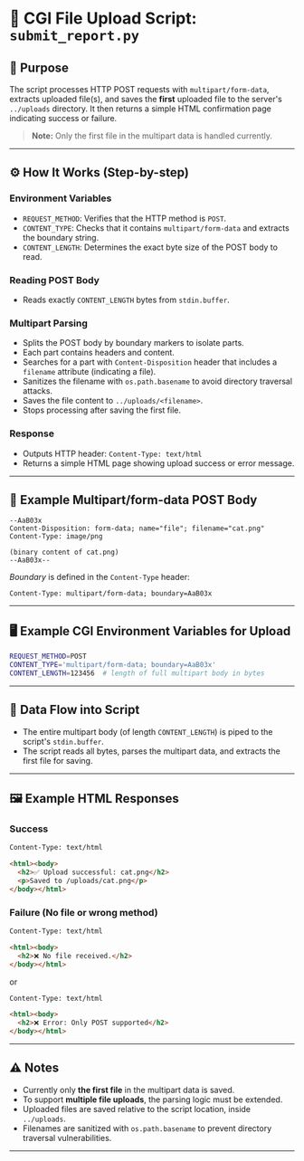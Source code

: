 # 📁 CGI File Upload Script: `submit_report.py`

## 🎯 Purpose
The script processes HTTP POST requests with `multipart/form-data`, extracts uploaded file(s), and saves the **first** uploaded file to the server's `../uploads` directory. It then returns a simple HTML confirmation page indicating success or failure.

> **Note:** Only the first file in the multipart data is handled currently.

---

## ⚙️ How It Works (Step-by-step)

### Environment Variables
- `REQUEST_METHOD`: Verifies that the HTTP method is `POST`.
- `CONTENT_TYPE`: Checks that it contains `multipart/form-data` and extracts the boundary string.
- `CONTENT_LENGTH`: Determines the exact byte size of the POST body to read.

### Reading POST Body
- Reads exactly `CONTENT_LENGTH` bytes from `stdin.buffer`.

### Multipart Parsing
- Splits the POST body by boundary markers to isolate parts.
- Each part contains headers and content.
- Searches for a part with `Content-Disposition` header that includes a `filename` attribute (indicating a file).
- Sanitizes the filename with `os.path.basename` to avoid directory traversal attacks.
- Saves the file content to `../uploads/<filename>`.
- Stops processing after saving the first file.

### Response
- Outputs HTTP header: `Content-Type: text/html`
- Returns a simple HTML page showing upload success or error message.

---

## 🧩 Example Multipart/form-data POST Body

```
--AaB03x
Content-Disposition: form-data; name="file"; filename="cat.png"
Content-Type: image/png

(binary content of cat.png)
--AaB03x--
```

*Boundary* is defined in the `Content-Type` header:

```
Content-Type: multipart/form-data; boundary=AaB03x
```

---

## 🖥️ Example CGI Environment Variables for Upload

```bash
REQUEST_METHOD=POST
CONTENT_TYPE='multipart/form-data; boundary=AaB03x'
CONTENT_LENGTH=123456  # length of full multipart body in bytes
```

---

## 🚚 Data Flow into Script

- The entire multipart body (of length `CONTENT_LENGTH`) is piped to the script's `stdin.buffer`.
- The script reads all bytes, parses the multipart data, and extracts the first file for saving.

---

## 🖼️ Example HTML Responses

### Success

```html
Content-Type: text/html

<html><body>
  <h2>✅ Upload successful: cat.png</h2>
  <p>Saved to /uploads/cat.png</p>
</body></html>
```

### Failure (No file or wrong method)

```html
Content-Type: text/html

<html><body>
  <h2>❌ No file received.</h2>
</body></html>
```

or

```html
Content-Type: text/html

<html><body>
  <h2>❌ Error: Only POST supported</h2>
</body></html>
```

---

## ⚠️ Notes

- Currently only **the first file** in the multipart data is saved.
- To support **multiple file uploads**, the parsing logic must be extended.
- Uploaded files are saved relative to the script location, inside `../uploads`.
- Filenames are sanitized with `os.path.basename` to prevent directory traversal vulnerabilities.

---
